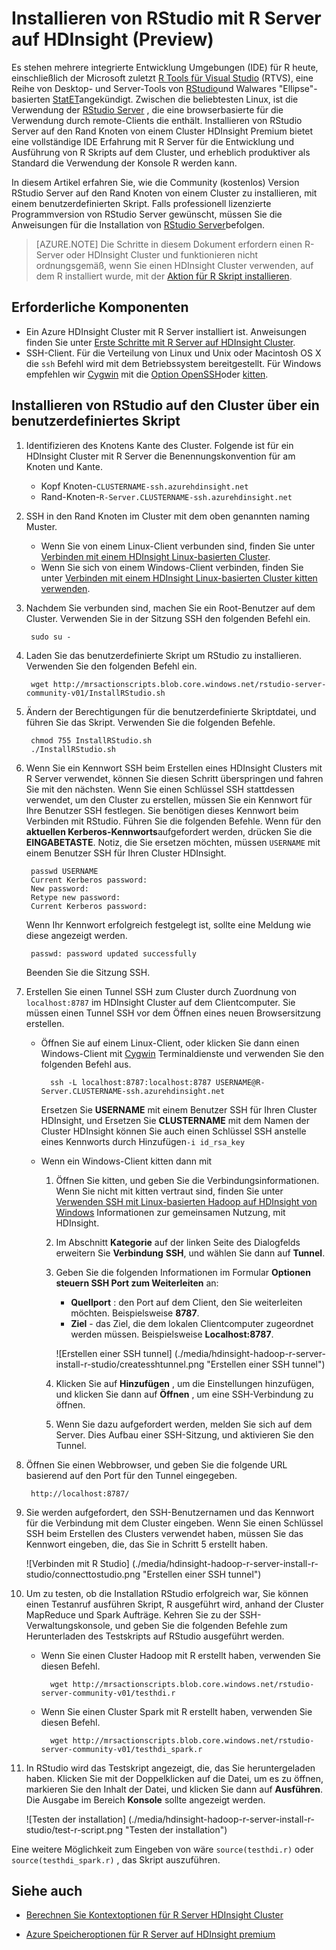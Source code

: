 <properties
    pageTitle="Installieren von RStudio mit R Server auf HDInsight (Preview) | Microsoft Azure"
    description="So installieren Sie RStudio mit R Server auf HDInsight (Preview)."
    services="hdinsight"
    documentationCenter=""
    authors="jeffstokes72"
    manager="jhubbard"
    editor="cgronlun"/>

<tags
   ms.service="hdinsight"
   ms.devlang="na"
   ms.topic="article"
   ms.tgt_pltfrm="na"
   ms.workload="big-data"
   ms.date="09/16/2016"
   ms.author="jeffstok"/>


# <a name="installing-rstudio-with-r-server-on-hdinsight-preview"></a>Installieren von RStudio mit R Server auf HDInsight (Preview)

Es stehen mehrere integrierte Entwicklung Umgebungen (IDE) für R heute, einschließlich der Microsoft zuletzt [R Tools für Visual Studio](https://www.visualstudio.com/en-us/features/rtvs-vs.aspx) (RTVS), eine Reihe von Desktop- und Server-Tools von [RStudio](https://www.rstudio.com/products/rstudio-server/)und Walwares "Ellipse"-basierten [StatET](http://www.walware.de/goto/statet)angekündigt. Zwischen die beliebtesten Linux, ist die Verwendung der [RStudio Server](https://www.rstudio.com/products/rstudio-server/) , die eine browserbasierte für die Verwendung durch remote-Clients die enthält.  Installieren von RStudio Server auf den Rand Knoten von einem Cluster HDInsight Premium bietet eine vollständige IDE Erfahrung mit R Server für die Entwicklung und Ausführung von R Skripts auf dem Cluster, und erheblich produktiver als Standard die Verwendung der Konsole R werden kann.

In diesem Artikel erfahren Sie, wie die Community (kostenlos) Version RStudio Server auf den Rand Knoten von einem Cluster zu installieren, mit einem benutzerdefinierten Skript. Falls professionell lizenzierte Programmversion von RStudio Server gewünscht, müssen Sie die Anweisungen für die Installation von [RStudio Server](https://www.rstudio.com/products/rstudio/download-server/)befolgen.

> [AZURE.NOTE] Die Schritte in diesem Dokument erfordern einen R-Server oder HDInsight Cluster und funktionieren nicht ordnungsgemäß, wenn Sie einen HDInsight Cluster verwenden, auf dem R installiert wurde, mit der [Aktion für R Skript installieren](hdinsight-hadoop-r-scripts-linux.md).

## <a name="prerequisites"></a>Erforderliche Komponenten

* Ein Azure HDInsight Cluster mit R Server installiert ist. Anweisungen finden Sie unter [Erste Schritte mit R Server auf HDInsight Cluster](hdinsight-hadoop-r-server-get-started.md).
* SSH-Client. Für die Verteilung von Linux und Unix oder Macintosh OS X die `ssh` Befehl wird mit dem Betriebssystem bereitgestellt. Für Windows empfehlen wir [Cygwin](http://www.redhat.com/services/custom/cygwin/) mit die [Option OpenSSH](https://www.youtube.com/watch?v=CwYSvvGaiWU)oder [kitten](http://www.chiark.greenend.org.uk/~sgtatham/putty/download.html).  


## <a name="install-rstudio-on-the-cluster-using-a-custom-script"></a>Installieren von RStudio auf den Cluster über ein benutzerdefiniertes Skript

1. Identifizieren des Knotens Kante des Cluster. Folgende ist für ein HDInsight Cluster mit R Server die Benennungskonvention für am Knoten und Kante.

    * Kopf Knoten-`CLUSTERNAME-ssh.azurehdinsight.net`
    * Rand-Knoten-`R-Server.CLUSTERNAME-ssh.azurehdinsight.net` 

2. SSH in den Rand Knoten im Cluster mit dem oben genannten naming Muster. 
 
    * Wenn Sie von einem Linux-Client verbunden sind, finden Sie unter [Verbinden mit einem HDInsight Linux-basierten Cluster](hdinsight-hadoop-linux-use-ssh-unix.md#connect-to-a-linux-based-hdinsight-cluster).
    * Wenn Sie sich von einem Windows-Client verbinden, finden Sie unter [Verbinden mit einem HDInsight Linux-basierten Cluster kitten verwenden](hdinsight-hadoop-linux-use-ssh-windows.md#connect-to-a-linux-based-hdinsight-cluster).

3. Nachdem Sie verbunden sind, machen Sie ein Root-Benutzer auf dem Cluster. Verwenden Sie in der Sitzung SSH den folgenden Befehl ein.

        sudo su -

4. Laden Sie das benutzerdefinierte Skript um RStudio zu installieren. Verwenden Sie den folgenden Befehl ein.

        wget http://mrsactionscripts.blob.core.windows.net/rstudio-server-community-v01/InstallRStudio.sh

5. Ändern der Berechtigungen für die benutzerdefinierte Skriptdatei, und führen Sie das Skript. Verwenden Sie die folgenden Befehle.

        chmod 755 InstallRStudio.sh
        ./InstallRStudio.sh

6. Wenn Sie ein Kennwort SSH beim Erstellen eines HDInsight Clusters mit R Server verwendet, können Sie diesen Schritt überspringen und fahren Sie mit den nächsten. Wenn Sie einen Schlüssel SSH stattdessen verwendet, um den Cluster zu erstellen, müssen Sie ein Kennwort für Ihre Benutzer SSH festlegen. Sie benötigen dieses Kennwort beim Verbinden mit RStudio. Führen Sie die folgenden Befehle. Wenn für den **aktuellen Kerberos-Kennworts**aufgefordert werden, drücken Sie die **EINGABETASTE**.  Notiz, die Sie ersetzen möchten, müssen `USERNAME` mit einem Benutzer SSH für Ihren Cluster HDInsight.

        passwd USERNAME
        Current Kerberos password:
        New password:
        Retype new password:
        Current Kerberos password:
        
    Wenn Ihr Kennwort erfolgreich festgelegt ist, sollte eine Meldung wie diese angezeigt werden.

        passwd: password updated successfully


    Beenden Sie die Sitzung SSH.

7. Erstellen Sie einen Tunnel SSH zum Cluster durch Zuordnung von `localhost:8787` im HDInsight Cluster auf dem Clientcomputer. Sie müssen einen Tunnel SSH vor dem Öffnen eines neuen Browsersitzung erstellen.

    * Öffnen Sie auf einem Linux-Client, oder klicken Sie dann einen Windows-Client mit [Cygwin](http://www.redhat.com/services/custom/cygwin/) Terminaldienste und verwenden Sie den folgenden Befehl aus.

            ssh -L localhost:8787:localhost:8787 USERNAME@R-Server.CLUSTERNAME-ssh.azurehdinsight.net
            
        Ersetzen Sie **USERNAME** mit einem Benutzer SSH für Ihren Cluster HDInsight, und Ersetzen Sie **CLUSTERNAME** mit dem Namen der Cluster HDInsight können Sie auch einen Schlüssel SSH anstelle eines Kennworts durch Hinzufügen`-i id_rsa_key`     

    * Wenn ein Windows-Client kitten dann mit

        1.  Öffnen Sie kitten, und geben Sie die Verbindungsinformationen. Wenn Sie nicht mit kitten vertraut sind, finden Sie unter [Verwenden SSH mit Linux-basierten Hadoop auf HDInsight von Windows](hdinsight-hadoop-linux-use-ssh-windows.md) Informationen zur gemeinsamen Nutzung, mit HDInsight.
        2.  Im Abschnitt **Kategorie** auf der linken Seite des Dialogfelds erweitern Sie **Verbindung** **SSH**, und wählen Sie dann auf **Tunnel**.
        3.  Geben Sie die folgenden Informationen im Formular **Optionen steuern SSH Port zum Weiterleiten** an:

            * **Quellport** : den Port auf dem Client, den Sie weiterleiten möchten. Beispielsweise **8787**.
            * **Ziel** - das Ziel, die dem lokalen Clientcomputer zugeordnet werden müssen. Beispielsweise **Localhost:8787**.

            ![Erstellen einer SSH tunnel] (./media/hdinsight-hadoop-r-server-install-r-studio/createsshtunnel.png "Erstellen einer SSH tunnel")

        4. Klicken Sie auf **Hinzufügen** , um die Einstellungen hinzufügen, und klicken Sie dann auf **Öffnen** , um eine SSH-Verbindung zu öffnen.
        5. Wenn Sie dazu aufgefordert werden, melden Sie sich auf dem Server. Dies Aufbau einer SSH-Sitzung, und aktivieren Sie den Tunnel.

8. Öffnen Sie einen Webbrowser, und geben Sie die folgende URL basierend auf den Port für den Tunnel eingegeben.

        http://localhost:8787/ 

9. Sie werden aufgefordert, den SSH-Benutzernamen und das Kennwort für die Verbindung mit dem Cluster eingeben. Wenn Sie einen Schlüssel SSH beim Erstellen des Clusters verwendet haben, müssen Sie das Kennwort eingeben, die, das Sie in Schritt 5 erstellt haben.

    ![Verbinden mit R Studio] (./media/hdinsight-hadoop-r-server-install-r-studio/connecttostudio.png "Erstellen einer SSH tunnel")

10. Um zu testen, ob die Installation RStudio erfolgreich war, Sie können einen Testanruf ausführen Skript, R ausgeführt wird, anhand der Cluster MapReduce und Spark Aufträge. Kehren Sie zu der SSH-Verwaltungskonsole, und geben Sie die folgenden Befehle zum Herunterladen des Testskripts auf RStudio ausgeführt werden.

    * Wenn Sie einen Cluster Hadoop mit R erstellt haben, verwenden Sie diesen Befehl.
        
            wget http://mrsactionscripts.blob.core.windows.net/rstudio-server-community-v01/testhdi.r

    * Wenn Sie einen Cluster Spark mit R erstellt haben, verwenden Sie diesen Befehl.

            wget http://mrsactionscripts.blob.core.windows.net/rstudio-server-community-v01/testhdi_spark.r

11. In RStudio wird das Testskript angezeigt, die, das Sie heruntergeladen haben. Klicken Sie mit der Doppelklicken auf die Datei, um es zu öffnen, markieren Sie den Inhalt der Datei, und klicken Sie dann auf **Ausführen**. Die Ausgabe im Bereich **Konsole** sollte angezeigt werden.
 
    ![Testen der installation] (./media/hdinsight-hadoop-r-server-install-r-studio/test-r-script.png "Testen der installation")

Eine weitere Möglichkeit zum Eingeben von wäre `source(testhdi.r)` oder `source(testhdi_spark.r)` , das Skript auszuführen.

## <a name="see-also"></a>Siehe auch

- [Berechnen Sie Kontextoptionen für R Server HDInsight Cluster](hdinsight-hadoop-r-server-compute-contexts.md)

- [Azure Speicheroptionen für R Server auf HDInsight premium](hdinsight-hadoop-r-server-storage.md)


 
